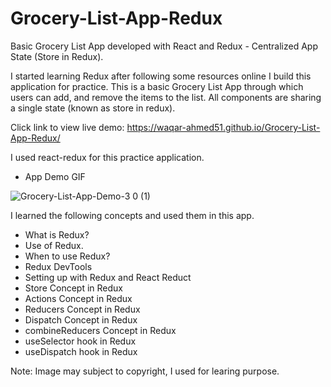 # Grocery-List-App-Redux
  Basic Grocery List App developed with React and Redux - Centralized App State (Store in Redux).
  
  I started learning Redux after following some resources online I build this application for practice. This is a basic Grocery List App through which users can add, and remove the items to the list. All components are sharing a single state (known as store in redux).
  
  Click link to view live demo: https://waqar-ahmed51.github.io/Grocery-List-App-Redux/
  
  I used react-redux for this practice application.
  
  - App Demo GIF
  
![Grocery-List-App-Demo-3 0 (1)](https://user-images.githubusercontent.com/54082156/179942655-79aa71e3-c63c-4e22-810d-0c29557203c5.gif)


I learned the following concepts and used them in this app. 

  - What is Redux?
  - Use of Redux.
  - When to use Redux?
  - Redux DevTools
  - Setting up with Redux and React Reduct
  - Store Concept in Redux
  - Actions Concept in Redux
  - Reducers Concept in Redux
  - Dispatch Concept in Redux
  - combineReducers Concept in Redux
  - useSelector hook in Redux
  - useDispatch hook in Redux
  
  
  

  Note: Image may subject to copyright, I used for learing purpose.
